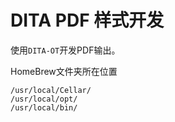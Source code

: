 # DITA PDF 样式开发

使用`DITA-OT`开发PDF输出。











HomeBrew文件夹所在位置



```
/usr/local/Cellar/
/usr/local/opt/
/usr/local/bin/
```

